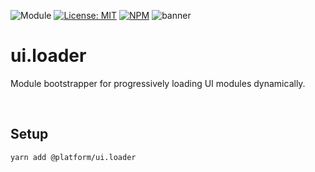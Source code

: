 ![Module](https://img.shields.io/badge/%40platform-ui.loader-%23EA4E7E.svg)
[![License: MIT](https://img.shields.io/badge/license-MIT-blue.svg)](https://opensource.org/licenses/MIT)
[![NPM](https://img.shields.io/npm/v/@platform/ui.loader.svg?colorB=blue&style=flat)](https://www.npmjs.com/package/@platform/ui.loader)
![banner](https://platform.sfo2.digitaloceanspaces.com/repo-banners/ui.loader.png)


# ui.loader
Module bootstrapper for progressively loading UI modules dynamically.

<p>&nbsp;<p>

## Setup

    yarn add @platform/ui.loader



<p>&nbsp;<p>
<p>&nbsp;<p>

